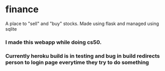 # finance
A place to "sell" and "buy" stocks. Made using flask and managed using sqlite
### I made this webapp while doing cs50. 

### Currently heroku build is in testing and bug in build redirects person to login page everytime they try to do something
